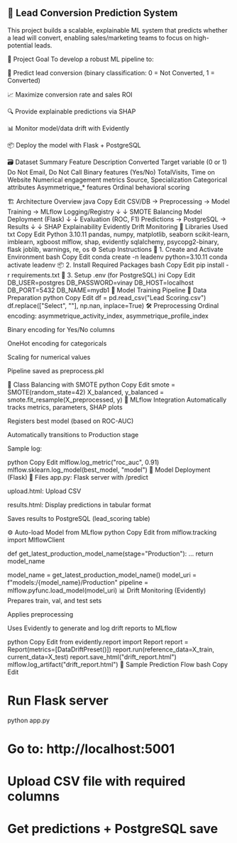 ## 🚀 Lead Conversion Prediction System
This project builds a scalable, explainable ML system that predicts whether a lead will convert, enabling sales/marketing teams to focus on high-potential leads.

📌 Project Goal
To develop a robust ML pipeline to:

🎯 Predict lead conversion (binary classification: 0 = Not Converted, 1 = Converted)

📈 Maximize conversion rate and sales ROI

🔍 Provide explainable predictions via SHAP

📊 Monitor model/data drift with Evidently

📦 Deploy the model with Flask + PostgreSQL

🗃️ Dataset Summary
Feature	Description
Converted	Target variable (0 or 1)
Do Not Email, Do Not Call	Binary features (Yes/No)
TotalVisits, Time on Website	Numerical engagement metrics
Source, Specialization	Categorical attributes
Asymmetrique_* features	Ordinal behavioral scoring

🏗️ Architecture Overview
java
Copy
Edit
CSV/DB → Preprocessing → Model Training → MLflow Logging/Registry
         ↓                                     ↓
    SMOTE Balancing                     Model Deployment (Flask)
         ↓                                     ↓
     Evaluation (ROC, F1)       Predictions → PostgreSQL → Results
         ↓                                     ↓
    SHAP Explainability             Evidently Drift Monitoring
🧰 Libraries Used
txt
Copy
Edit
Python 3.10.11
pandas, numpy, matplotlib, seaborn
scikit-learn, imblearn, xgboost
mlflow, shap, evidently
sqlalchemy, psycopg2-binary, flask
joblib, warnings, re, os
⚙️ Setup Instructions
🔧 1. Create and Activate Environment
bash
Copy
Edit
conda create -n leadenv python=3.10.11
conda activate leadenv
📦 2. Install Required Packages
bash
Copy
Edit
pip install -r requirements.txt
📁 3. Setup .env (for PostgreSQL)
ini
Copy
Edit
DB_USER=postgres
DB_PASSWORD=vinay
DB_HOST=localhost
DB_PORT=5432
DB_NAME=mydb1
🧪 Model Training Pipeline
📂 Data Preparation
python
Copy
Edit
df = pd.read_csv("Lead Scoring.csv")
df.replace(["Select", ""], np.nan, inplace=True)
🛠️ Preprocessing
Ordinal encoding: asymmetrique_activity_index, asymmetrique_profile_index

Binary encoding for Yes/No columns

OneHot encoding for categoricals

Scaling for numerical values

Pipeline saved as preprocess.pkl

🧪 Class Balancing with SMOTE
python
Copy
Edit
smote = SMOTE(random_state=42)
X_balanced, y_balanced = smote.fit_resample(X_preprocessed, y)
🔁 MLflow Integration
Automatically tracks metrics, parameters, SHAP plots

Registers best model (based on ROC-AUC)

Automatically transitions to Production stage

Sample log:

python
Copy
Edit
mlflow.log_metric("roc_auc", 0.91)
mlflow.sklearn.log_model(best_model, "model")
🤖 Model Deployment (Flask)
📁 Files
app.py: Flask server with /predict

upload.html: Upload CSV

results.html: Display predictions in tabular format

Saves results to PostgreSQL (lead_scoring table)

⚙️ Auto-load Model from MLflow
python
Copy
Edit
from mlflow.tracking import MlflowClient

def get_latest_production_model_name(stage="Production"):
    ...
    return model_name

model_name = get_latest_production_model_name()
model_uri = f"models:/{model_name}/Production"
pipeline = mlflow.pyfunc.load_model(model_uri)
📊 Drift Monitoring (Evidently)
Prepares train, val, and test sets

Applies preprocessing

Uses Evidently to generate and log drift reports to MLflow

python
Copy
Edit
from evidently.report import Report
report = Report(metrics=[DataDriftPreset()])
report.run(reference_data=X_train, current_data=X_test)
report.save_html("drift_report.html")
mlflow.log_artifact("drift_report.html")
🧪 Sample Prediction Flow
bash
Copy
Edit
# Run Flask server
python app.py

# Go to: http://localhost:5001
# Upload CSV file with required columns
# Get predictions + PostgreSQL save
